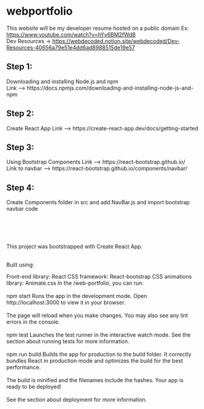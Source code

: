 # webportfolio
This website will be my developer resume hosted on a public domain
Ex: https://www.youtube.com/watch?v=hYv6BM2fWd8 <br />
Dev Resources -> https://webdecoded.notion.site/webdecoded/Dev-Resources-40656a79e51e4dd6ad8988515de19e57 <br />

<h2>Step 1:</h2> Downloading and installing Node.js and npm <br />
Link --> https://docs.npmjs.com/downloading-and-installing-node-js-and-npm <br />

<h2>Step 2:</h2> Create React App
Link --> https://create-react-app.dev/docs/getting-started <br />

<h2>Step 3:</h2> Using Bootstrap Components
Link --> https://react-bootstrap.github.io/ <br />
Link to navbar --> https://react-bootstrap.github.io/components/navbar/ <br />

<h2>Step 4:</h2> Create Components folder in src and add NavBar.js and import bootstrap navbar code <br />


<br />
<br />
<br />
<br />

This project was bootstrapped with Create React App. <br /> <br />


Built using: <br />

Front-end library: React
CSS framework: React-bootstrap 
CSS animations library: Animate.css
In the /web-portfolio, you can run:  <br />
<br />
npm start
Runs the app in the development mode.
Open http://localhost:3000 to view it in your browser. <br />
<br />
The page will reload when you make changes.
You may also see any lint errors in the console. <br />
<br />
npm test
Launches the test runner in the interactive watch mode.
See the section about running tests for more information. <br />
<br />
npm run build
Builds the app for production to the build folder.
It correctly bundles React in production mode and optimizes the build for the best performance. <br />
<br />
The build is minified and the filenames include the hashes.
Your app is ready to be deployed! <br />
<br />
See the section about deployment for more information.
